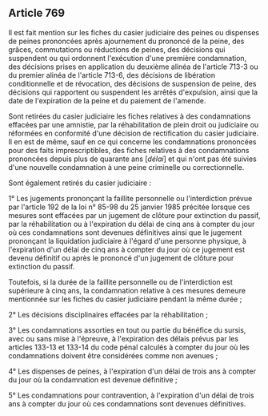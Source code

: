 Article 769
----
Il est fait mention sur les fiches du casier judiciaire des peines ou dispenses
de peines prononcées après ajournement du prononcé de la peine, des grâces,
commutations ou réductions de peines, des décisions qui suspendent ou qui
ordonnent l'exécution d'une première condamnation, des décisions prises en
application du deuxième alinéa de l'article 713-3 ou du premier alinéa de
l'article 713-6, des décisions de libération conditionnelle et de révocation,
des décisions de suspension de peine, des décisions qui rapportent ou suspendent
les arrêtés d'expulsion, ainsi que la date de l'expiration de la peine et du
paiement de l'amende.

Sont retirées du casier judiciaire les fiches relatives à des condamnations
effacées par une amnistie, par la réhabilitation de plein droit ou judiciaire ou
réformées en conformité d'une décision de rectification du casier judiciaire. Il
en est de même, sauf en ce qui concerne les condamnations prononcées pour des
faits imprescriptibles, des fiches relatives à des condamnations prononcées
depuis plus de quarante ans [*délai*] et qui n'ont pas été suivies d'une
nouvelle condamnation à une peine criminelle ou correctionnelle.

Sont également retirés du casier judiciaire :

1° Les jugements prononçant la faillite personnelle ou l'interdiction prévue par
l'article 192 de la loi n° 85-98 du 25 janvier 1985 précitée lorsque ces mesures
sont effacées par un jugement de clôture pour extinction du passif, par la
réhabilitation ou à l'expiration du délai de cinq ans à compter du jour où ces
condamnations sont devenues définitives ainsi que le jugement prononçant la
liquidation judiciaire à l'égard d'une personne physique, à l'expiration d'un
délai de cinq ans à compter du jour où ce jugement est devenu définitif ou après
le prononcé d'un jugement de clôture pour extinction du passif.

Toutefois, si la durée de la faillite personnelle ou de l'interdiction est
supérieure à cinq ans, la condamnation relative à ces mesures demeure mentionnée
sur les fiches du casier judiciaire pendant la même durée ;

2° Les décisions disciplinaires effacées par la réhabilitation ;

3° Les condamnations assorties en tout ou partie du bénéfice du sursis, avec ou
sans mise à l'épreuve, à l'expiration des délais prévus par les articles 133-13
et 133-14 du code pénal calculés à compter du jour où les condamnations doivent
être considérées comme non avenues ;

4° Les dispenses de peines, à l'expiration d'un délai de trois ans à compter du
jour où la condamnation est devenue définitive ;

5° Les condamnations pour contravention, à l'expiration d'un délai de trois ans
à compter du jour où ces condamnations sont devenues définitives.
